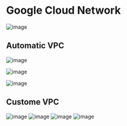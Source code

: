 Google Cloud Network
====================
![image](https://user-images.githubusercontent.com/53966749/202083912-3c375317-420e-4906-a5e4-0a78756207c5.png)

Automatic VPC
--------------
![image](https://user-images.githubusercontent.com/53966749/202085842-8f8a75cc-4628-4572-a88b-ffbcc9d1daae.png)

![image](https://user-images.githubusercontent.com/53966749/202087382-35ab65a7-fc88-490f-9afb-c7e1e1145eb3.png)

![image](https://user-images.githubusercontent.com/53966749/202087445-1490c7dd-1325-46ea-bd35-4529ed76c847.png)


Custome VPC
-----------
![image](https://user-images.githubusercontent.com/53966749/202088244-1cc246af-81a5-4571-ac85-fac667eb618c.png)
![image](https://user-images.githubusercontent.com/53966749/202088313-df6297ca-334c-4bc3-aa10-93f80c7be19f.png)
![image](https://user-images.githubusercontent.com/53966749/202088477-568f5f01-bafe-46d6-a5df-5d45bac7a1e9.png)
![image](https://user-images.githubusercontent.com/53966749/202088516-0f97f527-f704-4ca1-a848-9db1a5f1f28e.png)


